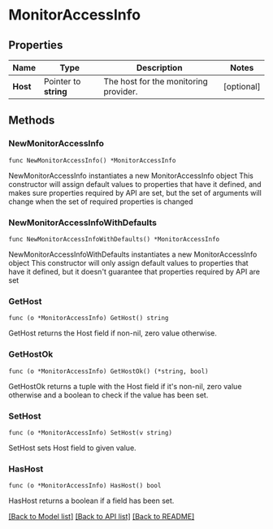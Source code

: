 # MonitorAccessInfo

## Properties

Name | Type | Description | Notes
------------ | ------------- | ------------- | -------------
**Host** | Pointer to **string** | The host for the monitoring provider. | [optional] 

## Methods

### NewMonitorAccessInfo

`func NewMonitorAccessInfo() *MonitorAccessInfo`

NewMonitorAccessInfo instantiates a new MonitorAccessInfo object
This constructor will assign default values to properties that have it defined,
and makes sure properties required by API are set, but the set of arguments
will change when the set of required properties is changed

### NewMonitorAccessInfoWithDefaults

`func NewMonitorAccessInfoWithDefaults() *MonitorAccessInfo`

NewMonitorAccessInfoWithDefaults instantiates a new MonitorAccessInfo object
This constructor will only assign default values to properties that have it defined,
but it doesn't guarantee that properties required by API are set

### GetHost

`func (o *MonitorAccessInfo) GetHost() string`

GetHost returns the Host field if non-nil, zero value otherwise.

### GetHostOk

`func (o *MonitorAccessInfo) GetHostOk() (*string, bool)`

GetHostOk returns a tuple with the Host field if it's non-nil, zero value otherwise
and a boolean to check if the value has been set.

### SetHost

`func (o *MonitorAccessInfo) SetHost(v string)`

SetHost sets Host field to given value.

### HasHost

`func (o *MonitorAccessInfo) HasHost() bool`

HasHost returns a boolean if a field has been set.


[[Back to Model list]](../README.md#documentation-for-models) [[Back to API list]](../README.md#documentation-for-api-endpoints) [[Back to README]](../README.md)


